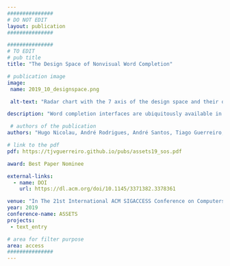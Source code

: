 ```yaml
---
###############
# DO NOT EDIT
layout: publication
###############

###############
# TO EDIT
# pub title
title: "The Design Space of Nonvisual Word Completion"

# publication image
image:
 name: 2019_10_designspace.png

 alt-text: "Radar chart with the 7 axis of the design space and their ordinal values: Interruption (interruptable, conditional, continuous), Confidence (dynamic, static), Output (implicit, explicit), Selection (single, multiple), Cardinality (one, two, three), Concurrency (sequentual, concurrent), and Notification (always, threshold)."

description: "Word completion interfaces are ubiquitously available in mobile virtual keyboards; however, there is no prior research on how to design these interfaces for screen reader users. In addressing this, we propose a design space for nonvisual representation of word completions. The design space covers seven categories aiming to identify challenges and opportunities for interaction design in an unexplored research topic."

 # authors of the publication
authors: "Hugo Nicolau, André Rodrigues, André Santos, Tiago Guerreiro, Kyle Montague, João Guerreiro"

# link to the pdf
pdf: https://tjvguerreiro.github.io/pubs/assets19_sos.pdf

award: Best Paper Nominee

external-links:
  - name: DOI
    url: https://dl.acm.org/doi/10.1145/3371382.3378361

venue: "In The 21st International ACM SIGACCESS Conference on Computers and Accessibility (ASSETS '19). ACM, New York, NY, USA, 249-261."
year: 2019
conference-name: ASSETS
projects:
 - text_entry

# area for filter purpose
area: access
###############
---
```

